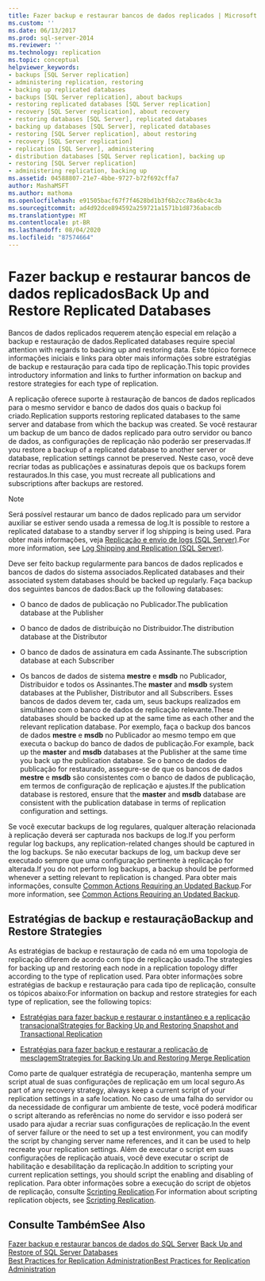 ```yaml
---
title: Fazer backup e restaurar bancos de dados replicados | Microsoft Docs
ms.custom: ''
ms.date: 06/13/2017
ms.prod: sql-server-2014
ms.reviewer: ''
ms.technology: replication
ms.topic: conceptual
helpviewer_keywords:
- backups [SQL Server replication]
- administering replication, restoring
- backing up replicated databases
- backups [SQL Server replication], about backups
- restoring replicated databases [SQL Server replication]
- recovery [SQL Server replication], about recovery
- restoring databases [SQL Server], replicated databases
- backing up databases [SQL Server], replicated databases
- restoring [SQL Server replication], about restoring
- recovery [SQL Server replication]
- replication [SQL Server], administering
- distribution databases [SQL Server replication], backing up
- restoring [SQL Server replication]
- administering replication, backing up
ms.assetid: 04588807-21e7-4bbe-9727-b72f692cffa7
author: MashaMSFT
ms.author: mathoma
ms.openlocfilehash: e91505bacf67f7f4628bd1b3f6b2cc78a6bc4c3a
ms.sourcegitcommit: ad4d92dce894592a259721a1571b1d8736abacdb
ms.translationtype: MT
ms.contentlocale: pt-BR
ms.lasthandoff: 08/04/2020
ms.locfileid: "87574664"
---
```

# <a name="back-up-and-restore-replicated-databases"></a><span data-ttu-id="ef66c-102">Fazer backup e restaurar bancos de dados replicados</span><span class="sxs-lookup"><span data-stu-id="ef66c-102">Back Up and Restore Replicated Databases</span></span>
  <span data-ttu-id="ef66c-103">Bancos de dados replicados requerem atenção especial em relação a backup e restauração de dados.</span><span class="sxs-lookup"><span data-stu-id="ef66c-103">Replicated databases require special attention with regards to backing up and restoring data.</span></span> <span data-ttu-id="ef66c-104">Este tópico fornece informações iniciais e links para obter mais informações sobre estratégias de backup e restauração para cada tipo de replicação.</span><span class="sxs-lookup"><span data-stu-id="ef66c-104">This topic provides introductory information and links to further information on backup and restore strategies for each type of replication.</span></span>  
  
 <span data-ttu-id="ef66c-105">A replicação oferece suporte à restauração de bancos de dados replicados para o mesmo servidor e banco de dados dos quais o backup foi criado.</span><span class="sxs-lookup"><span data-stu-id="ef66c-105">Replication supports restoring replicated databases to the same server and database from which the backup was created.</span></span> <span data-ttu-id="ef66c-106">Se você restaurar um backup de um banco de dados replicado para outro servidor ou banco de dados, as configurações de replicação não poderão ser preservadas.</span><span class="sxs-lookup"><span data-stu-id="ef66c-106">If you restore a backup of a replicated database to another server or database, replication settings cannot be preserved.</span></span> <span data-ttu-id="ef66c-107">Neste caso, você deve recriar todas as publicações e assinaturas depois que os backups forem restaurados.</span><span class="sxs-lookup"><span data-stu-id="ef66c-107">In this case, you must recreate all publications and subscriptions after backups are restored.</span></span>  
  
> [!NOTE]  
>  <span data-ttu-id="ef66c-108">Será possível restaurar um banco de dados replicado para um servidor auxiliar se estiver sendo usada a remessa de log.</span><span class="sxs-lookup"><span data-stu-id="ef66c-108">It is possible to restore a replicated database to a standby server if log shipping is being used.</span></span> <span data-ttu-id="ef66c-109">Para obter mais informações, veja [Replicação e envio de logs &#40;SQL Server&#41;](../../../database-engine/log-shipping/log-shipping-and-replication-sql-server.md).</span><span class="sxs-lookup"><span data-stu-id="ef66c-109">For more information, see [Log Shipping and Replication &#40;SQL Server&#41;](../../../database-engine/log-shipping/log-shipping-and-replication-sql-server.md).</span></span>  
  
 <span data-ttu-id="ef66c-110">Deve ser feito backup regularmente para bancos de dados replicados e bancos de dados do sistema associados.</span><span class="sxs-lookup"><span data-stu-id="ef66c-110">Replicated databases and their associated system databases should be backed up regularly.</span></span> <span data-ttu-id="ef66c-111">Faça backup dos seguintes bancos de dados:</span><span class="sxs-lookup"><span data-stu-id="ef66c-111">Back up the following databases:</span></span>  
  
-   <span data-ttu-id="ef66c-112">O banco de dados de publicação no Publicador.</span><span class="sxs-lookup"><span data-stu-id="ef66c-112">The publication database at the Publisher</span></span>  
  
-   <span data-ttu-id="ef66c-113">O banco de dados de distribuição no Distribuidor.</span><span class="sxs-lookup"><span data-stu-id="ef66c-113">The distribution database at the Distributor</span></span>  
  
-   <span data-ttu-id="ef66c-114">O banco de dados de assinatura em cada Assinante.</span><span class="sxs-lookup"><span data-stu-id="ef66c-114">The subscription database at each Subscriber</span></span>  
  
-   <span data-ttu-id="ef66c-115">Os bancos de dados de sistema **mestre** e **msdb** no Publicador, Distribuidor e todos os Assinantes.</span><span class="sxs-lookup"><span data-stu-id="ef66c-115">The **master** and **msdb** system databases at the Publisher, Distributor and all Subscribers.</span></span> <span data-ttu-id="ef66c-116">Esses bancos de dados devem ter, cada um, seus backups realizados em simultâneo com o banco de dados de replicação relevante.</span><span class="sxs-lookup"><span data-stu-id="ef66c-116">These databases should be backed up at the same time as each other and the relevant replication database.</span></span> <span data-ttu-id="ef66c-117">Por exemplo, faça o backup dos bancos de dados **mestre** e **msdb** no Publicador ao mesmo tempo em que executa o backup do banco de dados de publicação.</span><span class="sxs-lookup"><span data-stu-id="ef66c-117">For example, back up the **master** and **msdb** databases at the Publisher at the same time you back up the publication database.</span></span> <span data-ttu-id="ef66c-118">Se o banco de dados de publicação for restaurado, assegure-se de que os bancos de dados **mestre** e **msdb** são consistentes com o banco de dados de publicação, em termos de configuração de replicação e ajustes.</span><span class="sxs-lookup"><span data-stu-id="ef66c-118">If the publication database is restored, ensure that the **master** and **msdb** database are consistent with the publication database in terms of replication configuration and settings.</span></span>  
  
 <span data-ttu-id="ef66c-119">Se você executar backups de log regulares, qualquer alteração relacionada à replicação deverá ser capturada nos backups de log.</span><span class="sxs-lookup"><span data-stu-id="ef66c-119">If you perform regular log backups, any replication-related changes should be captured in the log backups.</span></span> <span data-ttu-id="ef66c-120">Se não executar backups de log, um backup deve ser executado sempre que uma configuração pertinente à replicação for alterada.</span><span class="sxs-lookup"><span data-stu-id="ef66c-120">If you do not perform log backups, a backup should be performed whenever a setting relevant to replication is changed.</span></span> <span data-ttu-id="ef66c-121">Para obter mais informações, consulte [Common Actions Requiring an Updated Backup](common-actions-requiring-an-updated-backup.md).</span><span class="sxs-lookup"><span data-stu-id="ef66c-121">For more information, see [Common Actions Requiring an Updated Backup](common-actions-requiring-an-updated-backup.md).</span></span>  
  
## <a name="backup-and-restore-strategies"></a><span data-ttu-id="ef66c-122">Estratégias de backup e restauração</span><span class="sxs-lookup"><span data-stu-id="ef66c-122">Backup and Restore Strategies</span></span>  
 <span data-ttu-id="ef66c-123">As estratégias de backup e restauração de cada nó em uma topologia de replicação diferem de acordo com tipo de replicação usado.</span><span class="sxs-lookup"><span data-stu-id="ef66c-123">The strategies for backing up and restoring each node in a replication topology differ according to the type of replication used.</span></span> <span data-ttu-id="ef66c-124">Para obter informações sobre estratégias de backup e restauração para cada tipo de replicação, consulte os tópicos abaixo:</span><span class="sxs-lookup"><span data-stu-id="ef66c-124">For information on backup and restore strategies for each type of replication, see the following topics:</span></span>  
  
-   [<span data-ttu-id="ef66c-125">Estratégias para fazer backup e restaurar o instantâneo e a replicação transacional</span><span class="sxs-lookup"><span data-stu-id="ef66c-125">Strategies for Backing Up and Restoring Snapshot and Transactional Replication</span></span>](strategies-for-backing-up-and-restoring-snapshot-and-transactional-replication.md)  
  
-   [<span data-ttu-id="ef66c-126">Estratégias para fazer backup e restaurar a replicação de mesclagem</span><span class="sxs-lookup"><span data-stu-id="ef66c-126">Strategies for Backing Up and Restoring Merge Replication</span></span>](strategies-for-backing-up-and-restoring-merge-replication.md)  
  
 <span data-ttu-id="ef66c-127">Como parte de qualquer estratégia de recuperação, mantenha sempre um script atual de suas configurações de replicação em um local seguro.</span><span class="sxs-lookup"><span data-stu-id="ef66c-127">As part of any recovery strategy, always keep a current script of your replication settings in a safe location.</span></span> <span data-ttu-id="ef66c-128">No caso de uma falha do servidor ou da necessidade de configurar um ambiente de teste, você poderá modificar o script alterando as referências no nome do servidor e isso poderá ser usado para ajudar a recriar suas configurações de replicação.</span><span class="sxs-lookup"><span data-stu-id="ef66c-128">In the event of server failure or the need to set up a test environment, you can modify the script by changing server name references, and it can be used to help recreate your replication settings.</span></span> <span data-ttu-id="ef66c-129">Além de executar o script em suas configurações de replicação atuais, você deve executar o script de habilitação e desabilitação da replicação.</span><span class="sxs-lookup"><span data-stu-id="ef66c-129">In addition to scripting your current replication settings, you should script the enabling and disabling of replication.</span></span> <span data-ttu-id="ef66c-130">Para obter informações sobre a execução do script de objetos de replicação, consulte [Scripting Replication](../scripting-replication.md).</span><span class="sxs-lookup"><span data-stu-id="ef66c-130">For information about scripting replication objects, see [Scripting Replication](../scripting-replication.md).</span></span>  
  
## <a name="see-also"></a><span data-ttu-id="ef66c-131">Consulte Também</span><span class="sxs-lookup"><span data-stu-id="ef66c-131">See Also</span></span>  
 <span data-ttu-id="ef66c-132">[Fazer backup e restaurar bancos de dados do SQL Server](../../backup-restore/back-up-and-restore-of-sql-server-databases.md) </span><span class="sxs-lookup"><span data-stu-id="ef66c-132">[Back Up and Restore of SQL Server Databases](../../backup-restore/back-up-and-restore-of-sql-server-databases.md) </span></span>  
 [<span data-ttu-id="ef66c-133">Best Practices for Replication Administration</span><span class="sxs-lookup"><span data-stu-id="ef66c-133">Best Practices for Replication Administration</span></span>](best-practices-for-replication-administration.md)  
  
  
